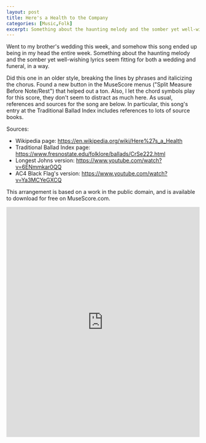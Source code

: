 ```yaml
---
layout: post
title: Here's a Health to the Company
categories: [Music,Folk]
excerpt: Something about the haunting melody and the somber yet well-wishing lyrics seem fitting for both a wedding and funeral, in a way.
---
```


Went to my brother's wedding this week, and somehow this song ended up being in my head the entire week. Something about the haunting melody and the somber yet well-wishing lyrics seem fitting for both a wedding and funeral, in a way.

Did this one in an older style, breaking the lines by phrases and italicizing the chorus. Found a new button in the MuseScore menus ("Split Measure Before Note/Rest") that helped out a ton. Also, I let the chord symbols play for this score, they don't seem to distract as much here. As usual, references and sources for the song are below. In particular, this song's entry at the Traditional Ballad Index includes references to lots of source books.

Sources:
- Wikipedia page: https://en.wikipedia.org/wiki/Here%27s_a_Health
- Traditional Ballad Index page: https://www.fresnostate.edu/folklore/ballads/CrSe222.html
- Longest Johns version: https://www.youtube.com/watch?v=6ENmmkar0QQ
- AC4 Black Flag's version: https://www.youtube.com/watch?v=Ya3MCYeGXCQ

This arrangement is based on a work in the public domain, and is available to download for free on MuseScore.com.

<iframe width="100%" height="600" src="https://musescore.com/user/19506/scores/6710992/embed" frameborder="0" allowfullscreen allow="autoplay; fullscreen"></iframe>
